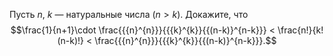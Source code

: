 Пусть $n$, $k$ — натуральные числа $(n > k)$.  Докажите, что
$$\frac{1}{n+1}\cdot \frac{{{n}^{n}}}{{{k}^{k}}{{(n-k)}^{n-k}}} < \frac{n!}{k!(n-k)!} < \frac{{{n}^{n}}}{{{k}^{k}}{{(n-k)}^{n-k}}}.$$